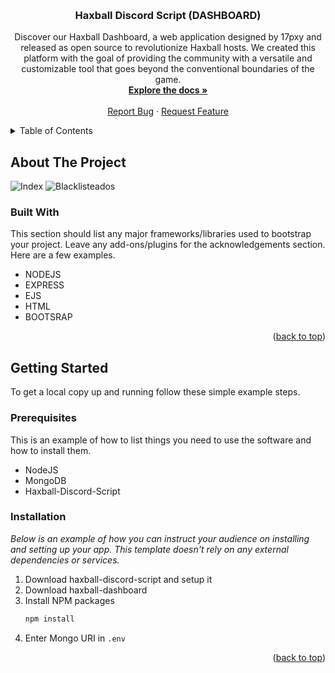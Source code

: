 
<a name="readme-top"></a>

<!-- PROJECT LOGO -->
<br />
<div align="center">

  <h3 align="center">Haxball Discord Script (DASHBOARD)</h3>

  <p align="center">
    Discover our Haxball Dashboard, a web application designed by 17pxy and released as open source to revolutionize Haxball hosts. We created this platform with the goal of providing the community with a versatile and customizable tool that goes beyond the conventional boundaries of the game.
    <br />
    <a href="https://github.com/17pxy/haxball-dashboard/"><strong>Explore the docs »</strong></a>
    <br />
    <br />
    <a href="https://github.com/17pxy/haxball-dashboard/issues">Report Bug</a>
    ·
    <a href="https://github.com/17pxy/haxball-dashboard/issues">Request Feature</a>
  </p>
</div>



<!-- TABLE OF CONTENTS -->
<details>
  <summary>Table of Contents</summary>
  <ol>
    <li>
      <a href="#about-the-project">About The Project</a>
      <ul>
        <li><a href="#built-with">Built With</a></li>
      </ul>
    </li>
    <li>
      <a href="#getting-started">Getting Started</a>
      <ul>
        <li><a href="#prerequisites">Prerequisites</a></li>
        <li><a href="#installation">Installation</a></li>
      </ul>
    </li>
  </ol>
</details>



<!-- ABOUT THE PROJECT -->
## About The Project

![Index](https://media.discordapp.net/attachments/1172434504896491530/1172435189364965397/image.png?ex=65604e5b&is=654dd95b&hm=7a238f0b28b40e0a75cceec541e7248ceafad9547ccdbdaea229411cc37c9388&=&width=1164&height=655)
![Blacklisteados](https://media.discordapp.net/attachments/1172434504896491530/1172435189943771197/image.png?ex=65604e5c&is=654dd95c&hm=a923918fc8c869e2d03d59df610528f54fc229a67762d3b86a3d66067fcdc194&=&width=1164&height=655)

### Built With

This section should list any major frameworks/libraries used to bootstrap your project. Leave any add-ons/plugins for the acknowledgements section. Here are a few examples.

* NODEJS
* EXPRESS
* EJS
* HTML
* BOOTSRAP

<p align="right">(<a href="#readme-top">back to top</a>)</p>



<!-- GETTING STARTED -->
## Getting Started

To get a local copy up and running follow these simple example steps.

### Prerequisites

This is an example of how to list things you need to use the software and how to install them.
* NodeJS
* MongoDB
* Haxball-Discord-Script

### Installation

_Below is an example of how you can instruct your audience on installing and setting up your app. This template doesn't rely on any external dependencies or services._

1. Download haxball-discord-script and setup it
2. Download haxball-dashboard
3. Install NPM packages
   ```sh
   npm install
   ```
4. Enter Mongo URI in `.env`

<p align="right">(<a href="#readme-top">back to top</a>)</p>

[Laravel-url]: https://laravel.com
[Bootstrap.com]: https://img.shields.io/badge/Bootstrap-563D7C?style=for-the-badge&logo=bootstrap&logoColor=white
[Bootstrap-url]: https://getbootstrap.com
[JQuery.com]: https://img.shields.io/badge/jQuery-0769AD?style=for-the-badge&logo=jquery&logoColor=white
[JQuery-url]: https://jquery.com 
